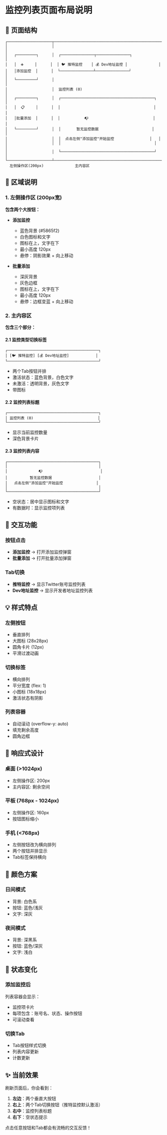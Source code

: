 # 监控列表页面布局说明

## 📐 页面结构

```
┌────────────────────┬──────────────────────────────────────────────────┐
│                    │                                                  │
│   ┌─────────┐      │  ┌───────────────┬───────────────┐              │
│   │  ➕     │      │  │ 🐦 推特监控    │ 💰 Dev地址监控 │              │
│   │添加监控  │      │  └───────────────┴───────────────┘              │
│   └─────────┘      │                                                  │
│                    │  监控列表 (0)                                     │
│   ┌─────────┐      │  ┌──────────────────────────────────────────┐   │
│   │  📋     │      │  │                                          │   │
│   │批量添加  │      │  │           📭                             │   │
│   └─────────┘      │  │       暂无监控数据                        │   │
│                    │  │  点击左侧"添加监控"开始监控                │   │
│                    │  │                                          │   │
│                    │  └──────────────────────────────────────────┘   │
└────────────────────┴──────────────────────────────────────────────────┘
  左侧操作区(200px)              主内容区
```

## 🎨 区域说明

### 1. 左侧操作区 (200px宽)

**包含两个大按钮：**

- **添加监控**
  - 蓝色背景 (#5865f2)
  - 白色图标和文字
  - 图标在上，文字在下
  - 最小高度 120px
  - 悬停：阴影效果 + 向上移动

- **批量添加**
  - 深灰背景
  - 灰色边框
  - 图标在上，文字在下
  - 最小高度 120px
  - 悬停：边框变蓝 + 向上移动

### 2. 主内容区

**包含三个部分：**

#### 2.1 监控类型切换标签
```
┌─────────────────────────────────────────┐
│ [🐦 推特监控] [💰 Dev地址监控]            │
└─────────────────────────────────────────┘
```
- 两个Tab按钮并排
- 激活状态：蓝色背景，白色文字
- 未激活：透明背景，灰色文字
- 带图标

#### 2.2 监控列表标题
```
┌─────────────────────────────────────────┐
│ 监控列表 (0)                             │
└─────────────────────────────────────────┘
```
- 显示当前监控数量
- 深色背景卡片

#### 2.3 监控列表内容
```
┌─────────────────────────────────────────┐
│                                         │
│              📭                          │
│          暂无监控数据                     │
│   点击左侧"添加监控"开始监控               │
│                                         │
└─────────────────────────────────────────┘
```
- 空状态：居中显示图标和文字
- 有数据时：显示监控项列表

## 🎯 交互功能

### 按钮点击
- **添加监控** → 打开添加监控弹窗
- **批量添加** → 打开批量添加弹窗

### Tab切换
- **推特监控** → 显示Twitter账号监控列表
- **Dev地址监控** → 显示开发者地址监控列表

## 💡 样式特点

### 左侧按钮
- 垂直排列
- 大图标 (28x28px)
- 圆角卡片 (12px)
- 平滑过渡动画

### 切换标签
- 横向排列
- 平分宽度 (flex: 1)
- 小图标 (18x18px)
- 激活状态有阴影

### 列表容器
- 自动滚动 (overflow-y: auto)
- 填充剩余高度
- 圆角边框

## 📱 响应式设计

### 桌面 (>1024px)
- 左侧操作区: 200px
- 主内容区: 剩余空间

### 平板 (768px - 1024px)
- 左侧操作区: 160px
- 按钮图标缩小

### 手机 (<768px)
- 左侧按钮改为横向排列
- 两个按钮并排显示
- Tab标签保持横向

## 🎨 颜色方案

### 日间模式
- 背景: 白色系
- 按钮: 蓝色/浅灰
- 文字: 深灰

### 夜间模式
- 背景: 深黑系
- 按钮: 蓝色/深灰
- 文字: 浅白

## 🔄 状态变化

### 添加监控后
列表容器会显示：
- 监控项卡片
- 每项包含：账号名、状态、操作按钮
- 可滚动查看

### 切换Tab
- Tab按钮样式切换
- 列表内容更新
- 计数更新

## ✨ 当前效果

刷新页面后，你会看到：

1. **左边**：两个垂直大按钮
2. **右上**：两个Tab切换按钮（推特监控默认激活）
3. **右中**：监控列表标题
4. **右下**：空状态提示

点击任意按钮和Tab都会有流畅的交互反馈！
